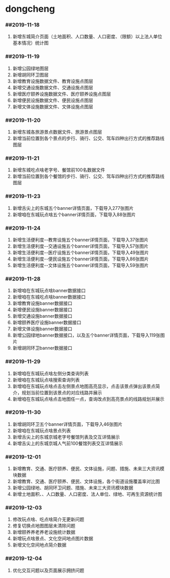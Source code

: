 # dongcheng


### ##2019-11-18

1. 新增东城简介页面（土地面积、人口数量、人口密度、（限额）以上法人单位基本情况）统计图


### ##2019-11-19

1. 新增公园绿地图层
2. 新增胡同环卫图层
3. 新增教育设施数据文件、教育设施点图层
4. 新增交通设施数据文件、交通设施点图层
5. 新增医疗颐养设施数据文件、医疗颐养设施点图层
6. 新增便民设施数据文件、便民设施点图层
7. 新增文体设施数据文件、文体设施点图层


### ##2019-11-20

1. 新增东城各旅游景点数据文件、旅游景点图层
2. 新增当前位置到各个景点的步行、骑行、公交、驾车四种出行方式的推荐路线图层


### ##2019-11-21

1. 新增东城吃点啥老字号、餐馆前100名数据文件
2. 新增当前位置到各个餐馆的步行、骑行、公交、驾车四种出行方式的推荐路线图层


### ##2019-11-23

1. 新增舌尖上的东城五个banner详情页面，下载导入277张图片
2. 新增咱在东城玩点啥五个banner详情页面，下载导入88张图片


### ##2019-11-24

1. 新增生活便利度--教育设施五个banner详情页面，下载导入37张图片
2. 新增生活便利度--交通设施五个banner详情页面，下载导入57张图片
3. 新增生活便利度--医疗设施五个banner详情页面，下载导入49张图片
4. 新增生活便利度--便民设施五个banner详情页面，下载导入86张图片
5. 新增生活便利度--文体设施五个banner详情页面，下载导入59张图片


### ##2019-11-28

1. 新增咱在东城玩点啥banner数据接口
2. 新增咱在东城吃点啥banner数据接口
3. 新增教育设施banner数据接口
4. 新增便民设施banner数据接口
5. 新增交通设施banner数据接口
6. 新增颐养医疗设施banner数据接口
7. 新增文体设施banner数据接口
8. 新增公园绿地banner数据接口，以及五个banner详情页面，下载导入119张图片
9. 新增胡同环卫banner数据接口


### ##2019-11-29

1. 新增咱在东城玩点啥左侧分类查询列表
2. 新增咱在东城玩点啥搜索查询列表
3. 新增咱在东城玩点啥点击左侧景点地图高亮显示，点击该景点弹出该景点简介，规划当前位置到该景点的对应线路并展示
4. 新增咱在东城玩点啥点击地图任一点，查询改点到高亮景点的线路规划并展示


### ##2019-11-30

1. 新增胡同环卫五个banner详情页面，下载导入46张图片
2. 新增咱在东城玩点啥景点列表
3. 新增舌尖上的东城京城老字号餐馆列表及交互详情展示
4. 新增舌尖上的东城京城人气前100餐馆列表交互详情展示


### ##2019-12-01

1. 新增教育、交通、医疗颐养、便民、文体设施，问题、措施、未来三大资讯模块数据
2. 新增教育、交通、医疗颐养、便民、文体设施，各个街道设施覆盖率对比图
3. 新增公园绿地、胡同环卫问题、措施、未来三大资讯模块数据
4. 新增土地面积、、人口数量、人口密度、法人单位、绿地、可再生资源统计图


### ##2019-12-03

1. 修改玩点啥、吃点啥简介无更新问题
2. 修复切换点地图图层未清除问题
3. 新增颐养养老养老设施统计数据
4. 新增玩点啥景点、文化空间地点图片数据
5. 新增文化空间地点简介数据


### ##2019-12-04

1. 优化交互问题以及页面展示拥挤问题